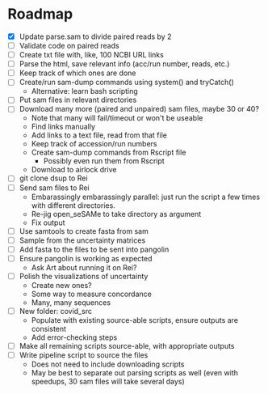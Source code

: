# Roadmap

- [x] Update parse.sam to divide paired reads by 2
- [ ] Validate code on paired reads
- [ ] Create txt file with, like, 100 NCBI URL links
- [ ] Parse the html, save relevant info (acc/run number, reads, etc.)
- [ ] Keep track of which ones are done
- [ ] Create/run sam-dump commands using system() and tryCatch()
    - Alternative: learn bash scripting
- [ ] Put sam files in relevant directories
- [ ] Download many more (paired and unpaired) sam files, maybe 30 or 40?
    - Note that many will fail/timeout or won't be useable
    - Find links manually
    - Add links to a text file, read from that file
    - Keep track of accession/run numbers
    - Create sam-dump commands from Rscript file
        - Possibly even run them from Rscript
    - Download to airlock drive
- [ ] git clone dsup to Rei
- [ ] Send sam files to Rei
    - Embarassingly embarassingly parallel: just run the script a few times with different directories.
    - Re-jig open_seSAMe to take directory as argument
    - Fix output
- [ ] Use samtools to create fasta from sam
- [ ] Sample from the uncertainty matrices
- [ ] Add fasta to the files to be sent into pangolin
- [ ] Ensure pangolin is working as expected
    - Ask Art about running it on Rei?
- [ ] Polish the visualizations of uncertainty
    - Create new ones?
    - Some way to measure concordance
    - Many, many sequences
- [ ] New folder: covid_src
    - Populate with existing source-able scripts, ensure outputs are consistent
    - Add error-checking steps
- [ ] Make all remaining scripts source-able, with appropriate outputs
- [ ] Write pipeline script to source the files
    - Does not need to include downloading scripts
    - May be best to separate out parsing scripts as well (even with speedups, 30 sam files will take several days)
